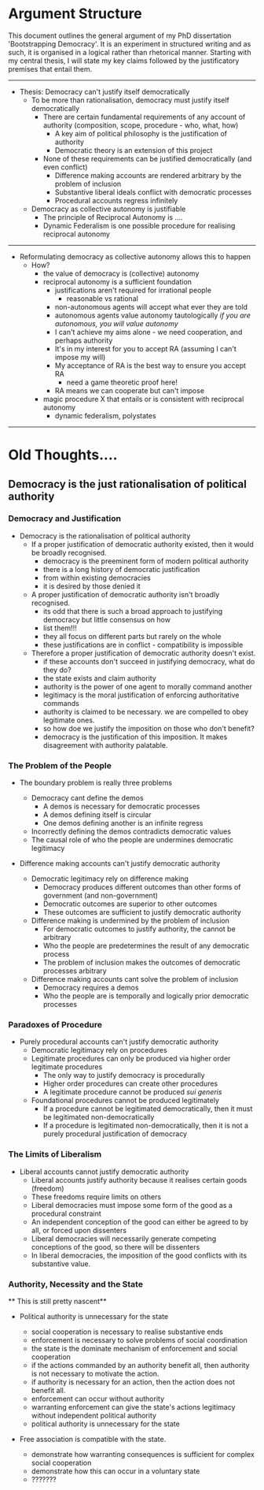 # Argument Structure

This document outlines the general argument of my PhD dissertation 'Bootstrapping Democracy'.  It is an experiment in structured writing and as such, it is organised in a logical rather than rhetorical manner.  Starting with my central thesis, I will state my key claims followed by the justificatory premises that entail them.  

---

- Thesis: Democracy can't justify itself democratically
    - To be more than rationalisation, democracy must justify itself democratically
        - There are certain fundamental requirements of any account of authority (composition, scope, procedure - who, what, how)
            - A key aim of political philosophy is the justification of authority
            - Democratic theory is an extension of this project
        - None of these requirements can be justified democratically (and even conflict)
            - Difference making accounts are rendered arbitrary by the problem of inclusion
            - Substantive liberal ideals conflict with democratic processes
            - Procedural accounts regress infinitely
    - Democracy as collective autonomy is justifiable
        - The principle of Reciprocal Autonomy is ....
        - Dynamic Federalism is one possible procedure for realising reciprocal autonomy
    
---
    
- Reformulating democracy as collective autonomy allows this to happen
    - How?
        - the value of democracy is (collective) autonomy
        - reciprocal autonomy is a sufficient foundation
          - justifications aren't required for irrational people
            - reasonable vs rational
          - non-autonomous agents will accept what ever they are told
          - autonomous agents value autonomy tautologically _if you are autonomous, you will value autonomy_
          - I can't achieve my aims alone - we need cooperation, and perhaps authority
          - It's in my interest for you to accept RA (assuming I can't impose my will)
          - My acceptance of RA is the best way to ensure you accept RA
            - need a game theoretic proof here!
          - RA means we can cooperate but can't impose
        - magic procedure X that entails or is consistent with reciprocal autonomy
          - dynamic federalism, polystates

---

# Old Thoughts....

## Democracy is the just rationalisation of political authority

### Democracy and Justification

- Democracy is the rationalisation of political authority 
  - If a proper justification of democratic authority existed, then it would be broadly recognised.
    - democracy is the preeminent form of modern political authority
    - there is a long history of democratic justification
    - from within existing democracies
    - it is desired by those denied it
  - A proper justification of democratic authority isn't broadly recognised.
    - its odd that there is such a broad approach to justifying democracy but little consensus on how
    - list them!!!
    - they all focus on different parts but rarely on the whole
    - these justifications are in conflict - compatibility is impossible
  - Therefore a proper justification of democratic authority doesn't exist. 
    - if these accounts don't succeed in justifying democracy, what do they do?
    - the state exists and claim authority
    - authority is the power of one agent to morally command another
    - legitimacy is the moral justification of enforcing authoritative commands     
    - authority is claimed to be necessary. we are compelled to obey legitimate ones.
    - so how doe we justify the imposition on those who don't benefit?
    - democracy is the justification of this imposition.  It makes disagreement with authority palatable.

### The Problem of the People

- The boundary problem is really three problems
  - Democracy cant define the demos
    - A demos is necessary for democratic processes
    - A demos defining itself is circular
    - One demos defining another is an infinite regress
  - Incorrectly defining the demos contradicts democratic values
  - The causal role of who the people are undermines democratic legitimacy
  
  
- Difference making accounts can't justify democratic authority
  - Democratic legitimacy rely on difference making
    - Democracy produces different outcomes than other forms of government (and non-government)
    - Democratic outcomes are superior to other outcomes
    - These outcomes are sufficient to justify democratic authority
  - Difference making is undermined by the problem of inclusion
    - For democratic outcomes to justify authority, the cannot be arbitrary
    - Who the people are predetermines the result of any democratic process
    - The problem of inclusion makes the outcomes of democratic processes arbitrary
  - Difference making accounts cant solve the problem of inclusion
    - Democracy requires a demos
    - Who the people are is temporally and logically prior democratic processes

  
### Paradoxes of Procedure
    
- Purely procedural accounts can't justify democratic authority
  - Democratic legitimacy rely on procedures
  - Legitimate procedures can only be produced via higher order legitimate procedures
    - The only way to justify democracy is procedurally
    - Higher order procedures can create other procedures
    - A legitimate procedure cannot be produced _sui generis_ 
  - Foundational procedures cannot be produced legitimately  
    - If a procedure cannot be legitimated democratically, then it must be legitimated non-democratically
    - If a procedure is legitimated non-democratically, then it is not a purely procedural justification of democracy
  
  
### The Limits of Liberalism

- Liberal accounts cannot justify democratic authority
  - Liberal accounts justify authority because it realises certain goods (freedom)
  - These freedoms require limits on others
  - Liberal democracies must impose some form of the good as a procedural constraint
  - An independent conception of the good can either be agreed to by all, or forced upon dissenters
  - Liberal democracies will necessarily generate competing conceptions of the good, so there will be dissenters
  - In liberal democracies, the imposition of the good conflicts with its substantive value.
  

### Authority, Necessity and the State

** This is still pretty nascent**
  
- Political authority is unnecessary for the state
  - social cooperation is necessary to realise substantive ends
  - enforcement is necessary to solve problems of social coordination
  - the state is the dominate mechanism of enforcement and social cooperation
  - if the actions commanded by an authority benefit all, then authority is not necessary to motivate the action.
  - if authority is necessary for an action, then the action does not benefit all.
  - enforcement can occur without authority
  - warranting enforcement can give the state's actions legitimacy without independent political authority
  - political authority is unnecessary for the state

- Free association is compatible with the state.
  - demonstrate how warranting consequences is sufficient for complex social cooperation
  - demonstrate how this can occur in a voluntary state
  - ???????